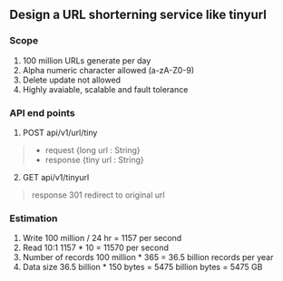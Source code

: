 ## Design a URL shorterning service like tinyurl
### Scope
1. 100 million URLs generate per day
2. Alpha numeric character allowed (a-zA-Z0-9)
3. Delete update not allowed
4. Highly avaiable, scalable and fault tolerance

### API end points
1. POST api/v1/url/tiny
> - request {long url : String}
> - response {tiny url : String}
2. GET api/v1/tinyurl
> response 301 redirect to original url

### Estimation
1. Write 100 million / 24 hr = 1157 per second
2. Read 10:1 1157 * 10 = 11570 per second
3. Number of records 100 million * 365 = 36.5 billion records per year
4. Data size 36.5 billion * 150 bytes = 5475 billion bytes = 5475 GB

